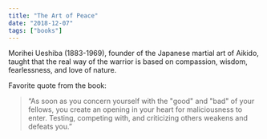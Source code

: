 ```yaml
---
title: "The Art of Peace"
date: "2018-12-07"
tags: ["books"]
---
```


Morihei Ueshiba (1883-1969), founder of the Japanese martial art of Aikido, taught that the real way of the warrior is based on compassion, wisdom, fearlessness, and love of nature.

Favorite quote from the book:

> “As soon as you concern yourself with the "good" and "bad" of your fellows, you create an opening in your heart for maliciousness to enter. Testing, competing with, and criticizing others weakens and defeats you.”
